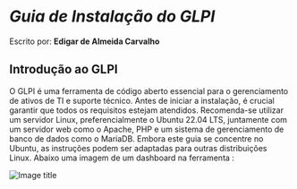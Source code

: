 # *Guia de Instalação do GLPI*

Escrito por: **Edigar de Almeida Carvalho**

## Introdução ao GLPI

O GLPI é uma ferramenta de código aberto essencial para o gerenciamento de ativos de TI e suporte técnico. Antes de iniciar a instalação, é crucial garantir que todos os requisitos estejam atendidos. Recomenda-se utilizar um servidor Linux, preferencialmente o Ubuntu 22.04 LTS, juntamente com um servidor web como o Apache, PHP e um sistema de gerenciamento de banco de dados como o MariaDB. Embora este guia se concentre no Ubuntu, as instruções podem ser adaptadas para outras distribuições Linux. Abaixo uma imagem de um dashboard na ferramenta :

![Image title](https://upload.wikimedia.org/wikipedia/commons/9/93/Glpi_screenshot_en.png)

